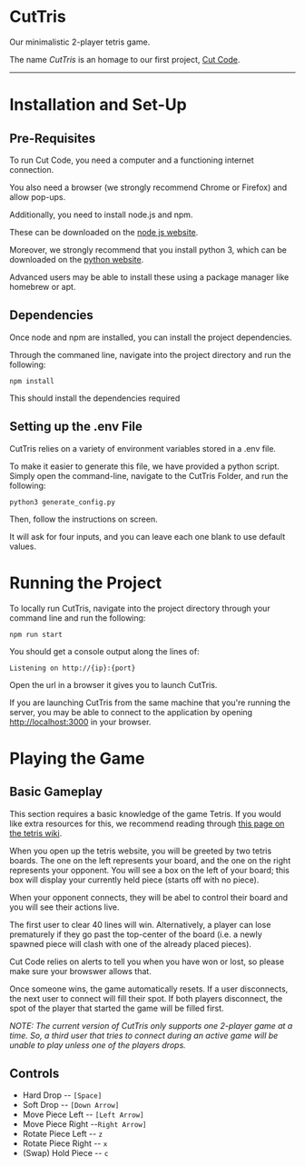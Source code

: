 # CutTris

Our minimalistic 2-player tetris game.

The name *CutTris* is an homage to our first project, 
[Cut Code](https://github.com/arjunk04/cut_code).

---

# Installation and Set-Up
## Pre-Requisites

To run Cut Code, you need a computer and a functioning internet connection.

You also need a browser (we strongly recommend Chrome or Firefox) and allow pop-ups.

Additionally, you need to install node.js and npm.

These can be downloaded on the [node js website](https://nodejs.org/en/).


Moreover, we strongly recommend that you install python 3, which can be downloaded on the
[python website](https://www.python.org/downloads/).

Advanced users may be able to install these using a package manager like homebrew or apt.

## Dependencies
Once node and npm are installed, you can install the project dependencies.

Through the commaned line, navigate into the project directory and run the following:
```
npm install
```

This should install the dependencies required

## Setting up the .env File
CutTris relies on a variety of environment variables stored in a .env file.

To make it easier to generate this file, we have provided a python script.
Simply open the command-line, navigate to the CutTris Folder, and run the following:
```
python3 generate_config.py
```

Then, follow the instructions on screen.

It will ask for four inputs, and you can leave each one blank to use default values.

# Running the Project
To locally run CutTris, navigate into the project directory through your command line and run the following:
```
npm run start
```

You should get a console output along the lines of:
```
Listening on http://{ip}:{port}
```

Open the url in a browser it gives you to launch CutTris.

If you are launching CutTris from the same machine that you're running the server, you may 
be able to connect to the application by opening [http://localhost:3000](http://localhost:300) in your browser.

# Playing the Game
## Basic Gameplay
This section requires a basic knowledge of the game Tetris. 
If you would like extra resources for this, we recommend reading through 
[this page on the tetris wiki](https://tetris.fandom.com/wiki/Gameplay_overview).

When you open up the tetris website, you will be greeted by two tetris boards.
The one on the left represents your board, and the one on the right represents 
your opponent. You will see a box on the left of your board; this box will display 
your currently held piece (starts off with no piece).

When your opponent connects, they will be abel to control their board and you will 
see their actions live.

The first user to clear 40 lines will win. Alternatively, a player
can lose prematurely if they go past the top-center of the board (i.e.
a newly spawned piece will clash with one of the already placed pieces).

Cut Code relies on alerts to tell you when you have won or lost, so please make 
sure your browswer allows that.

Once someone wins, the game automatically resets. If a user disconnects, the next user 
to connect will fill their spot. If both players disconnect, the spot of the player
that started the game will be filled first. 

*NOTE: The current version of CutTris only supports one 2-player game at a time.* 
*So, a third user that tries to connect during an active game will be unable to play* 
*unless one of the players drops.*

## Controls
- Hard Drop -- `[Space]`
- Soft Drop -- `[Down Arrow]`
- Move Piece Left -- `[Left Arrow]`
- Move Piece Right --`Right Arrow]`
- Rotate Piece Left -- `z`
- Rotate Piece Right -- `x`
- (Swap) Hold Piece -- `c`

